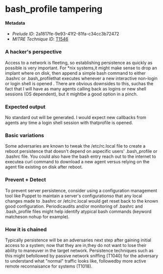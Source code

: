 
# bash_profile tampering

#### Metadata

- *Prelude ID*: 2a1817fe-9e93-41f2-81fa-c34cc3b72472
- *MITRE Technique ID*: [T1546](https://attack.mitre.org/techniques/T1546)

### A hacker's perspective

Access to a network is fleeting, so establishing persistence as quickly as possible is very important. For *nix systems,it might make sense to drop an implant where on disk, then append a simple bash command to either .bashrc or .bash_profilethat executes whenever a new interactive non-login or login shell is opened . There are obvious downsides to this, suchas the fact that I will have as many agents calling back as logins or new shell sessions (OS dependent), but it mightbe a good option in a pinch.

### Expected output

No standard out will be generated. I would expect new callbacks from agents any time a login shell session with thatprofile is opened.

### Basic variations

Some adversaries are known to tweak the /etc/rc.local file to create a reboot persistence that doesn't depend on aspecific users' .bash_profile or .bashrc file. You could also have the bash entry reach out to the internet to executea curl command to download a new agent versus relying on the agent file existing on disk after reboot.

### Prevent + Detect

To prevent server persistence, consider using a configuration management tool like Puppet to maintain a server's configurationso that any local changes made to .bashrc or /etc/rc.local would get reset back to the known good configuration. Periodicaudits and/or monitoring of .bashrc and .bash_profile files might help identify atypical bash commands (keyword matcheson nohup for example).

### How it is chained

Typically persistence will be an adversaries next step after gaining initial access to a system; now that they are in,they do not want to lose their ability to maneuver in the target network. Persistence techniques such as this might befollowed by passive network sniffing (T1040) for the adversary to understand what "normal" traffic looks like, followedby more active remote reconnaisance for systems (T1018).
